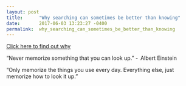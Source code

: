 ```yaml
---
layout: post
title:      "Why searching can sometimes be better than knowing"
date:       2017-06-03 13:23:27 -0400
permalink:  why_searching_can_sometimes_be_better_than_knowing
---
```



[Click here to find out why](https://www.freecodecamp.org/news/google-not-learn-not-why-searching-can-be-better-than-knowing-79838f7a0f06/)

“Never memorize something that you can look up.” -   Albert Einstein

“Only memorize the things you use every day. Everything else, just memorize how to look it up.”
